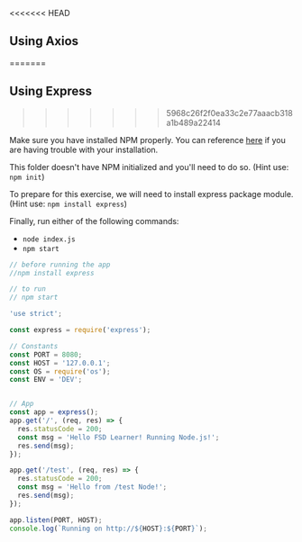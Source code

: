 <<<<<<< HEAD
## Using Axios 
=======
## Using Express 
>>>>>>> 5968c26f2f0ea33c2e77aaacb318a1b489a22414

Make sure you have installed NPM properly. You can reference [here](https://docs.npmjs.com/downloading-and-installing-node-js-and-npm) if you are having trouble with your installation.

This folder doesn't have NPM initialized and you'll need to do so.
(Hint use: `npm init`)

To prepare for this exercise, we will need to install express package module.
(Hint use: `npm install express`)

Finally, run either of the following commands: 
- `node index.js`
- `npm start`


```js
// before running the app
//npm install express

// to run 
// npm start

'use strict';

const express = require('express');

// Constants
const PORT = 8080;
const HOST = '127.0.0.1';
const OS = require('os');
const ENV = 'DEV';


// App
const app = express();
app.get('/', (req, res) => {
  res.statusCode = 200;
  const msg = 'Hello FSD Learner! Running Node.js!';
  res.send(msg);
});

app.get('/test', (req, res) => {
  res.statusCode = 200;
  const msg = 'Hello from /test Node!';
  res.send(msg);
});

app.listen(PORT, HOST);
console.log(`Running on http://${HOST}:${PORT}`);

```